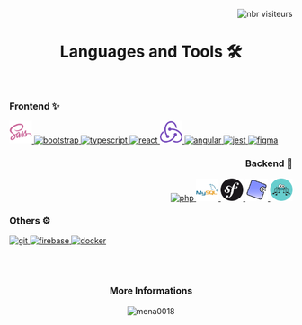 <p align="right"> 
  <img src="https://komarev.com/ghpvc/?username=mena0018&label=Profile%20views&color=0e75b6&style=flat" alt="nbr visiteurs" /> 
</p>


<!-- Skills -->
<h1 align="center">Languages and Tools 🛠</h1>
<br />
<h3 align=left>Frontend ✨</h3>


<p align="left"> 
  <a href="https://sass-lang.com" target="_blank" rel="noreferrer"> 
     <img src="https://raw.githubusercontent.com/devicons/devicon/master/icons/sass/sass-original.svg" alt="sass" width="40" height="40"/> 
  </a> 
  <a href="https://getbootstrap.com/" target="_blank" rel="noreferrer"> 
     <img src="https://cdn.jsdelivr.net/gh/devicons/devicon/icons/bootstrap/bootstrap-original.svg" alt="bootstrap" width="40" height="40"/> 
  </a>  
   <!--
  <a href="https://tailwindcss.com" target="_blank" rel="noreferrer"> 
     <img src="https://cdn.jsdelivr.net/gh/devicons/devicon/icons/tailwindcss/tailwindcss-plain.svg" alt="tailwind" width="40" height="40"/>   
  </a> 
  -->
 
  <a href="https://www.typescriptlang.org/" target="_blank" rel="noreferrer">
      <img src="https://cdn.jsdelivr.net/gh/devicons/devicon/icons/typescript/typescript-plain.svg" alt="typescript" width="40" height="40"/> 
  </a>
  <a href="https://reactjs.org/" target="_blank" rel="noreferrer"> 
    <img src="https://cdn.jsdelivr.net/gh/devicons/devicon/icons/react/react-original.svg"" alt="react" width="40" height="40"/>     
  </a>
  <a href="https://redux.js.org" target="_blank" rel="noreferrer"> 
     <img src="https://raw.githubusercontent.com/devicons/devicon/master/icons/redux/redux-original.svg" alt="redux" width="40" height="40"/> 
  </a>
  <a href="https://angular.io" target="_blank" rel="noreferrer"> 
    <img src="https://cdn.jsdelivr.net/gh/devicons/devicon/icons/angularjs/angularjs-original.svg" alt="angular" width="40" height="40" />
  </a>
  <a href="https://jestjs.io" target="_blank" rel="noreferrer">
    <img src="https://www.vectorlogo.zone/logos/jestjsio/jestjsio-icon.svg" alt="jest" width="40" height="40"/> 
  </a> 
  <a href="https://www.figma.com/" target="_blank" rel="noreferrer"> 
    <img src="https://www.vectorlogo.zone/logos/figma/figma-icon.svg" alt="figma" width="40" height="40"/>
  </a>
</p>  
 

  
  
<h3 align="right">Backend 🤖 </h3>
<p align="right">
   <a href="https://www.php.net" target="_blank" rel="noreferrer"> 
      <img src="https://cdn.jsdelivr.net/gh/devicons/devicon/icons/php/php-plain.svg" alt="php" width="40" height="40"/>
   </a>
   <a href="https://www.mysql.com/" target="_blank" rel="noreferrer">
      <img src="https://raw.githubusercontent.com/devicons/devicon/master/icons/mysql/mysql-original-wordmark.svg" alt="mysql" width="40" height="40"/> 
   </a> 
   <a href="https://symfony.com" target="_blank" rel="noreferrer"> 
     <img src="./icones/back/symfony.svg" alt="symfony" width="40" height="40"/> 
   </a>
   <a href="https://phpunit.de" target="_blank" rel="noreferrer"> 
     <img src="./icones/back/phpunit-svgrepo-com.svg" alt="PhpUnit" width="40" height="40"/> 
   </a>
   <a href="https://api-platform.com" target="_blank" rel="noreferrer"> 
     <img src="./icones/back/Logo_Circle webby blue.svg" alt="API Platform" width="40" height="40"/> 
   </a>
  
  <!--
   <a href="https://nodejs.org" target="_blank" rel="noreferrer">
     <img src="https://cdn.jsdelivr.net/gh/devicons/devicon/icons/nodejs/nodejs-original.svg" alt="nodejs" width="40" height="40"/>
   </a> 
   <a href="https://expressjs.com" target="_blank" rel="noreferrer"> 
     <img src="https://cdn.jsdelivr.net/gh/devicons/devicon/icons/express/express-original.svg" alt="express" width="40" height="40"/>
   </a> 
  -->
</p>


<h3 align="left">Others ⚙️</h3>
<p align="left">
   <a href="https://git-scm.com/" target="_blank" rel="noreferrer">
     <img src="https://www.vectorlogo.zone/logos/git-scm/git-scm-icon.svg" alt="git" width="40" height="40"/> 
   </a> 
   <a href="https://firebase.google.com/" target="_blank" rel="noreferrer">
    <img src="https://www.vectorlogo.zone/logos/firebase/firebase-icon.svg" alt="firebase" width="40" height="40"/> 
   </a>
   <a href="https://www.docker.com" target="_blank" rel="noreferrer">
    <img src="https://cdn.jsdelivr.net/gh/devicons/devicon/icons/docker/docker-plain-wordmark.svg"  alt="docker" width="40" height="40"/>
  </a>  
</p>
  
 
 <br />
 <br />
 
 
<h3 align="center">More Informations</h3>
<p align="center">   
  <img align="center" src="https://github-readme-streak-stats.herokuapp.com/?user=mena0018&theme=tokyonight&hide_border=true" alt="mena0018" />
</p>


<!--
![Top Langs](https://github-readme-stats.vercel.app/api/top-langs/?username=mena0018&theme=tokyonight&langs_count=6&hide_border=true&show_icons=true&layout=compact)
-->
